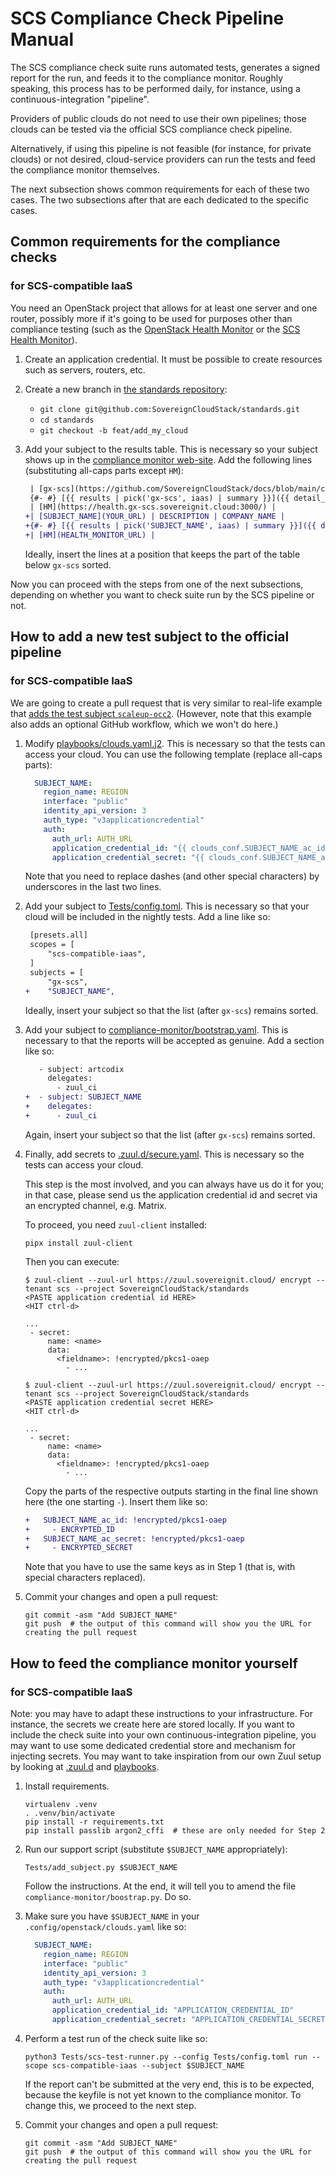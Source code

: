 # SCS Compliance Check Pipeline Manual

The SCS compliance check suite runs automated tests, generates a signed report for the run, and feeds it to
the compliance monitor. Roughly speaking, this process has to be performed daily, for instance, using a
continuous-integration "pipeline".

Providers of public clouds do not need to use their own pipelines; those clouds can be tested via the
official SCS compliance check pipeline.

Alternatively, if using this pipeline is not feasible (for instance, for private clouds) or not desired,
cloud-service providers can run the tests and feed the compliance monitor themselves.

The next subsection shows common requirements for each of these two cases. The two subsections after that
are each dedicated to the specific cases.

## Common requirements for the compliance checks

### for SCS-compatible IaaS

You need an OpenStack project that allows for at least one server and one router, possibly more if it's going
to be used for purposes other than compliance testing (such as the
[OpenStack Health Monitor](https://github.com/SovereignCloudStack/openstack-health-monitor) or the
[SCS Health Monitor](https://github.com/SovereignCloudStack/scs-health-monitor)).

1. Create an application credential. It must be possible to create resources such as servers, routers, etc.

2. Create a new branch in [the standards repository](https://github.com/SovereignCloudStack/standards):

    - `git clone git@github.com:SovereignCloudStack/standards.git`
    - `cd standards`
    - `git checkout -b feat/add_my_cloud`

3. Add your subject to the results table. This is necessary so your subject shows up in the
   [compliance monitor web-site](https://compliance.sovereignit.cloud/page/table). Add the following lines
   (substituting all-caps parts except `HM`):

   ```diff
    | [gx-scs](https://github.com/SovereignCloudStack/docs/blob/main/community/cloud-resources/plusserver-gx-scs.md) | Dev environment provided for SCS & GAIA-X context | plusserver GmbH |
    {#- #} [{{ results | pick('gx-scs', iaas) | summary }}]({{ detail_url('gx-scs', iaas) }}) {# -#}
    | [HM](https://health.gx-scs.sovereignit.cloud:3000/) |
   +| [SUBJECT_NAME](YOUR_URL) | DESCRIPTION | COMPANY_NAME |
   +{#- #} [{{ results | pick('SUBJECT_NAME', iaas) | summary }}]({{ detail_url('SUBJECT_NAME', iaas) }}) {# -#}
   +| [HM](HEALTH_MONITOR_URL) |
   ```

   Ideally, insert the lines at a position that keeps the part of the table below `gx-scs` sorted.

Now you can proceed with the steps from one of the next subsections, depending on whether you want to
check suite run by the SCS pipeline or not.

## How to add a new test subject to the official pipeline

### for SCS-compatible IaaS

We are going to create a pull request that is very similar to real-life example that
[adds the test subject `scaleup-occ2`](https://github.com/SovereignCloudStack/standards/pull/797).
(However, note that this example also adds an optional GitHub workflow, which we won't do here.)

1. Modify [playbooks/clouds.yaml.j2](https://github.com/SovereignCloudStack/standards/blob/main/playbooks/clouds.yaml.j2).
   This is necessary so that the tests can access your cloud.
   You can use the following template (replace all-caps parts):

   ```yaml
     SUBJECT_NAME:
       region_name: REGION
       interface: "public"
       identity_api_version: 3
       auth_type: "v3applicationcredential"
       auth:
         auth_url: AUTH_URL
         application_credential_id: "{{ clouds_conf.SUBJECT_NAME_ac_id }}"
         application_credential_secret: "{{ clouds_conf.SUBJECT_NAME_a_ac_secret }}"
    ```

   Note that you need to replace dashes (and other special characters) by underscores in the last two lines.

2. Add your subject to [Tests/config.toml](https://github.com/SovereignCloudStack/standards/blob/main/Tests/config.toml).
   This is necessary so that your cloud will be included in the nightly tests. Add a line like so:

   ```diff
    [presets.all]
    scopes = [
        "scs-compatible-iaas",
    ]
    subjects = [
        "gx-scs",
   +    "SUBJECT_NAME",
   ```

   Ideally, insert your subject so that the list (after `gx-scs`) remains sorted.

3. Add your subject to [compliance-monitor/bootstrap.yaml](https://github.com/SovereignCloudStack/standards/blob/main/compliance-monitor/bootstrap.yaml).
   This is necessary to that the reports will be accepted as genuine. Add a section like so:

   ```diff
      - subject: artcodix
        delegates:
          - zuul_ci
   +  - subject: SUBJECT_NAME
   +    delegates:
   +      - zuul_ci
   ```

   Again, insert your subject so that the list (after `gx-scs`) remains sorted.

4. Finally, add secrets to [.zuul.d/secure.yaml](https://github.com/SovereignCloudStack/standards/blob/main/.zuul.d/secure.yaml).
   This is necessary so the tests can access your cloud.

   This step is the most involved, and you can always have us do it for you; in that case, please send us
   the application credential id and secret via an encrypted channel, e.g. Matrix.

   To proceed, you need `zuul-client` installed:

   ```shell
   pipx install zuul-client
   ```

   Then you can execute:

   ```shell
   $ zuul-client --zuul-url https://zuul.sovereignit.cloud/ encrypt --tenant scs --project SovereignCloudStack/standards
   <PASTE application credential id HERE>
   <HIT ctrl-d>

   ...
    - secret:
        name: <name>
        data:
          <fieldname>: !encrypted/pkcs1-oaep
            - ...

   $ zuul-client --zuul-url https://zuul.sovereignit.cloud/ encrypt --tenant scs --project SovereignCloudStack/standards
   <PASTE application credential secret HERE>
   <HIT ctrl-d>

   ...
    - secret:
        name: <name>
        data:
          <fieldname>: !encrypted/pkcs1-oaep
            - ...
   ```

   Copy the parts of the respective outputs starting in the final line shown here (the one starting `-`).
   Insert them like so:

   ```diff
   +   SUBJECT_NAME_ac_id: !encrypted/pkcs1-oaep
   +     - ENCRYPTED_ID
   +   SUBJECT_NAME_ac_secret: !encrypted/pkcs1-oaep
   +     - ENCRYPTED_SECRET
   ```

   Note that you have to use the same keys as in Step 1 (that is, with special characters replaced).

5. Commit your changes and open a pull request:

   ```shell
   git commit -asm "Add SUBJECT_NAME"
   git push  # the output of this command will show you the URL for creating the pull request
   ```

## How to feed the compliance monitor yourself

### for SCS-compatible IaaS

Note: you may have to adapt these instructions to your infrastructure. For instance, the secrets
we create here are stored locally. If you want to include the check suite into your own
continuous-integration pipeline, you may want to use some dedicated credential store and mechanism for
injecting secrets. You may want to take inspiration from our own Zuul setup by looking at
[.zuul.d](https://github.com/SovereignCloudStack/standards/tree/main/.zuul.d) and
[playbooks](https://github.com/SovereignCloudStack/standards/tree/main/playbooks).

1. Install requirements.

   ```shell
   virtualenv .venv
   . .venv/bin/activate
   pip install -r requirements.txt
   pip install passlib argon2_cffi  # these are only needed for Step 2
   ```

2. Run our support script (substitute `$SUBJECT_NAME` appropriately):

   ```shell
   Tests/add_subject.py $SUBJECT_NAME
   ```

   Follow the instructions.
   At the end, it will tell you to amend the file `compliance-monitor/boostrap.py`. Do so.

3. Make sure you have `$SUBJECT_NAME` in your `.config/openstack/clouds.yaml` like so:

   ```yaml
     SUBJECT_NAME:
       region_name: REGION
       interface: "public"
       identity_api_version: 3
       auth_type: "v3applicationcredential"
       auth:
         auth_url: AUTH_URL
         application_credential_id: "APPLICATION_CREDENTIAL_ID"
         application_credential_secret: "APPLICATION_CREDENTIAL_SECRET"
   ```

4. Perform a test run of the check suite like so:

   ```shell
   python3 Tests/scs-test-runner.py --config Tests/config.toml run --scope scs-compatible-iaas --subject $SUBJECT_NAME
   ```

   If the report can't be submitted at the very end, this is to be expected, because the keyfile is not yet
   known to the compliance monitor. To change this, we proceed to the next step.

5. Commit your changes and open a pull request:

   ```shell
   git commit -asm "Add SUBJECT_NAME"
   git push  # the output of this command will show you the URL for creating the pull request
   ```
